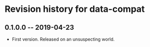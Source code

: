 # Revision history for data-compat

## 0.1.0.0 -- 2019-04-23

* First version. Released on an unsuspecting world.
